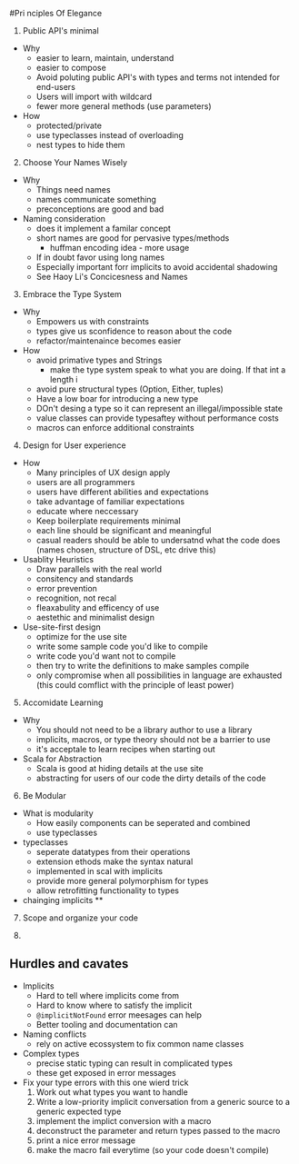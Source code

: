 #Pri nciples Of Elegance


1. Public API's minimal
  * Why
    * easier to learn, maintain, understand
    * easier to compose
    * Avoid poluting public API's with types and terms not intended for end-users
    * Users will import with wildcard
    * fewer more general methods (use parameters)
  * How
    * protected/private
    * use typeclasses instead of overloading
    * nest types to hide them

2. Choose Your Names Wisely
  * Why
    * Things need names
    * names communicate something
    * preconceptions are good and bad
  * Naming consideration
    * does it implement a familar concept
    * short names are good for pervasive types/methods
       * huffman encoding idea - more usage 
    * If in doubt favor using long names
    * Especially important forr implicits to avoid accidental shadowing
    * See Haoy Li's Concicesness and Names

3. Embrace the Type System
  * Why
    * Empowers us with constraints
    * types give us sconfidence to reason about the code
    * refactor/maintenaince becomes easier
  * How
    * avoid primative types and Strings 
      * make the type system speak to what you are doing. If that int a length i
    * avoid pure structural types (Option, Either, tuples)
    * Have a low boar for introducing a new type
    * DOn't desing a type so it can represent an illegal/impossible state
    * value classes can provide typesaftey without performance costs
    * macros can enforce additional constraints


4. Design for User experience
  * How
    * Many principles of UX design apply
    * users are all programmers
    * users have different abilities and expectations
    * take advantage of familiar expectations
    * educate where neccessary
    * Keep boilerplate requirements minimal
    * each line should be significant and meaningful
    * casual readers should be able to undersatnd what the code does (names chosen, structure of DSL, etc drive this)
  * Usablity Heuristics
    * Draw parallels with the real world
    * consitency and standards
    * error prevention
    * recognition, not recal
    * fleaxabulity and efficency of use
    * aestethic and  minimalist design
  * Use-site-first design
    * optimize for the use site
    * write some sample code you'd like to compile
    * write code you'd want not to compile
    * then try to write the definitions to make samples compile
    * only compromise when all possibilities in language are exhausted (this could comflict with the principle of least power)


5. Accomidate Learning
  * Why
    *  You should not need to be a library author to use a library
    *  implicits, macros, or type theory should not be a barrier to use
    *  it's acceptale to learn recipes when starting out
  * Scala for Abstraction
    *  Scala is good at hiding details at the use site
    * abstracting for users of our code the dirty details of the code


6. Be Modular
  * What is modularity
    * How easily components can be seperated and combined
    * use typeclasses
  * typeclasses
    * seperate datatypes from their operations
    * extension ethods make the syntax natural
    * implemented in scal with implicits
    * provide more general polymorphism for types
    *  allow retrofitting functionality to types
  * chainging implicits
  ** 

7. Scope and organize your code


8.


## Hurdles and cavates
* Implicits
  * Hard to tell where implicits come from
  * Hard to know where to satisfy the implicit
  * `@implicitNotFound` error meesages can help
  * Better tooling and documentation can 
* Naming conflicts
  * rely on active ecossystem to fix common name classes
* Complex types
  * precise static typing can result in complicated types
  * these get exposed in error messages
* Fix your type errors with this one wierd trick
  1. Work out what types you want to handle
  2. Write a low-priority implicit conversation from a generic source to a generic expected type
  3. implement the implict conversion with a macro
  4. deconstruct the parameter and return types passed to the macro
  5. print a nice error message
  6. make the macro fail everytime (so your code doesn't compile)









